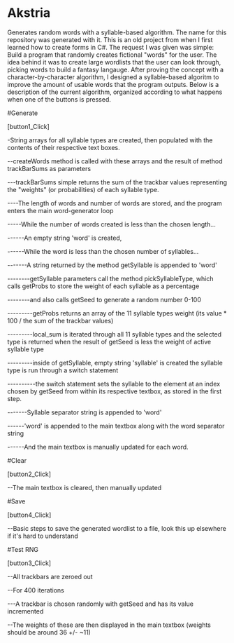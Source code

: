 # Akstria
Generates random words with a syllable-based algorithm. The name for this repository was generated with it. This is an old project from when I first learned how to create forms in C#. The request I was given was simple: Build a program that randomly creates fictional "words" for the user. The idea behind it was to create large wordlists that the user can look through, picking words to build a fantasy langauge. After proving the concept with a character-by-character algorithm, I designed a syllable-based algoritm to improve the amount of usable words that the program outputs. Below is a description of the current algorithm, organized according to what happens when one of the buttons is pressed.

#Generate

[button1_Click]

-String arrays for all syllable types are created, then populated with the contents of their respective text boxes.

--createWords method is called with these arrays and the result of method trackBarSums as parameters

---trackBarSums simple returns the sum of the trackbar values representing the "weights" (or probabilities) of each syllable type.

----The length of words and number of words are stored, and the program enters the main word-generator loop

-----While the number of words created is less than the chosen length...

------An empty string 'word' is created,

------While the word is less than the chosen number of syllables...

-------A string returned by the method getSyllable is appended to 'word'

--------getSyllable parameters call the method pickSyllableType, which calls getProbs to store the weight of each syllable as a percentage

--------and also calls getSeed to generate a random number 0-100

---------getProbs returns an array of the 11 syllable types weight (its value * 100 / the sum of the trackbar values)

---------local_sum is iterated through all 11 syllable types and the selected type is returned when the result of getSeed is less the weight of active syllable type

---------inside of getSyllable, empty string 'syllable' is created the syllable type is run through a switch statement

----------the switch statement sets the syllable to the element at an index chosen by getSeed from within its respective textbox, as stored in the first step.

-------Syllable separator string is appended to 'word'

------'word' is appended to the main textbox along with the word separator string

------And the main textbox is manually updated for each word.
					
#Clear

[button2_Click]

--The main textbox is cleared, then manually updated

#Save

[button4_Click]
	
--Basic steps to save the generated wordlist to a file, look this up elsewhere if it's hard to understand

#Test RNG

[button3_Click]

--All trackbars are zeroed out

--For 400 iterations

---A trackbar is chosen randomly with getSeed and has its value incremented

--The weights of these are then displayed in the main textbox (weights should be around 36 +/- ~11)
